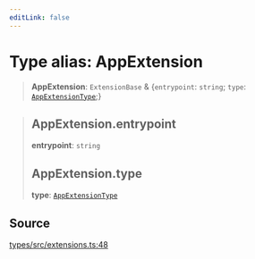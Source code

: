 ```yaml
---
editLink: false
---
```


# Type alias: AppExtension

> **AppExtension**: `ExtensionBase` & \{`entrypoint`: `string`; `type`:
> [`AppExtensionType`](type-alias.AppExtensionType.md);}

> ## AppExtension.entrypoint
>
> **entrypoint**: `string`
>
> ## AppExtension.type
>
> **type**: [`AppExtensionType`](type-alias.AppExtensionType.md)

## Source

[types/src/extensions.ts:48](https://github.com/directus/directus/blob/7789a6c53/packages/types/src/extensions.ts#L48)
